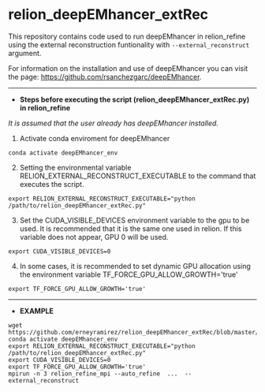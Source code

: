 # relion_deepEMhancer_extRec

This repository contains code used to run deepEMhancer in relion_refine using the external reconstruction funtionality with `--external_reconstruct` argument.

For information on the installation and use of deepEMhancer you can visit the page: https://github.com/rsanchezgarc/deepEMhancer. 


---
* **Steps before executing the script (relion_deepEMhancer_extRec.py) in relion_refine**

*It is assumed that the user already has deepEMhancer installed.*


 1. Activate conda enviroment for deepEMhancer 
 
 `conda activate deepEMhancer_env`
   
 2. Setting the environmental variable RELION_EXTERNAL_RECONSTRUCT_EXECUTABLE to the command that executes the script.

`export RELION_EXTERNAL_RECONSTRUCT_EXECUTABLE="python /path/to/relion_deepEMhancer_extRec.py"`

3. Set the CUDA_VISIBLE_DEVICES environment variable to the gpu to be used. It is recommended that it is the same one used in relion. If this variable does not appear, GPU 0 will be used.

`export CUDA_VISIBLE_DEVICES=0`

4. In some cases, it is recommended to set dynamic GPU allocation using the environment variable TF_FORCE_GPU_ALLOW_GROWTH='true'

`export TF_FORCE_GPU_ALLOW_GROWTH='true'`

---
* **EXAMPLE**
 
```
wget https://github.com/erneyramirez/relion_deepEMhancer_extRec/blob/master/relion_deepEMhancer_extRec.py
conda activate deepEMhancer_env
export RELION_EXTERNAL_RECONSTRUCT_EXECUTABLE="python /path/to/relion_deepEMhancer_extRec.py"
export CUDA_VISIBLE_DEVICES=0
export TF_FORCE_GPU_ALLOW_GROWTH='true'
mpirun -n 3 relion_refine_mpi --auto_refine  ...  --external_reconstruct
```

